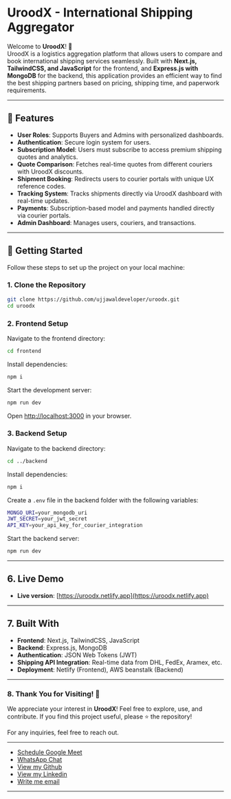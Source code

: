 # **UroodX - International Shipping Aggregator**

Welcome to **UroodX**! 🚀  
UroodX is a logistics aggregation platform that allows users to compare and book international shipping services seamlessly. Built with **Next.js, TailwindCSS, and JavaScript** for the frontend, and **Express.js with MongoDB** for the backend, this application provides an efficient way to find the best shipping partners based on pricing, shipping time, and paperwork requirements.

---

## **🌟 Features**

- **User Roles**: Supports Buyers and Admins with personalized dashboards.
- **Authentication**: Secure login system for users.
- **Subscription Model**: Users must subscribe to access premium shipping quotes and analytics.
- **Quote Comparison**: Fetches real-time quotes from different couriers with UroodX discounts.
- **Shipment Booking**: Redirects users to courier portals with unique UX reference codes.
- **Tracking System**: Tracks shipments directly via UroodX dashboard with real-time updates.
- **Payments**: Subscription-based model and payments handled directly via courier portals.
- **Admin Dashboard**: Manages users, couriers, and transactions.

---

## **🚀 Getting Started**

Follow these steps to set up the project on your local machine:

### **1. Clone the Repository**
```bash
git clone https://github.com/ujjawaldeveloper/uroodx.git
cd uroodx
```

### **2. Frontend Setup**
Navigate to the frontend directory:
```bash
cd frontend
```
Install dependencies:
```bash
npm i
```
Start the development server:
```bash
npm run dev
```
Open [http://localhost:3000](http://localhost:3000) in your browser.

### **3. Backend Setup**
Navigate to the backend directory:
```bash
cd ../backend
```
Install dependencies:
```bash
npm i
```
Create a `.env` file in the backend folder with the following variables:
```bash
MONGO_URI=your_mongodb_uri
JWT_SECRET=your_jwt_secret
API_KEY=your_api_key_for_courier_integration
```
Start the backend server:
```bash
npm run dev
```

---

## **6. Live Demo**

- **Live version**: [https://uroodx.netlify.app](https://uroodx.netlify.app)

---

## **7. Built With**

- **Frontend**: Next.js, TailwindCSS, JavaScript
- **Backend**: Express.js, MongoDB
- **Authentication**: JSON Web Tokens (JWT)
- **Shipping API Integration**: Real-time data from DHL, FedEx, Aramex, etc.
- **Deployment**: Netlify (Frontend), AWS beanstalk (Backend)

---

### **8. Thank You for Visiting!** 🎉

We appreciate your interest in **UroodX**! Feel free to explore, use, and contribute. If you find this project useful, please ⭐ the repository!

For any inquiries, feel free to reach out.

---

- [Schedule Google Meet](https://calendly.com/uyin/talk)
- [WhatsApp Chat](https://wa.me/+918307988593)
- [View my Github](https://github.com/ujjawaldeveloper)
- [View my Linkedin](https://www.linkedin.com/in/ujjawaldeveloper)
- [Write me email](mailto:uy2110101@gmail.com)

---

